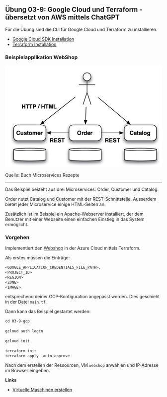 ## Übung 03-9: Google Cloud und Terraform - übersetzt von AWS mittels ChatGPT

Für die Übung sind die CLI für Google Cloud und Terraform zu installieren.

* [Google Cloud SDK Installation](https://cloud.google.com/sdk/docs/install)   
* [Terraform Installation](https://learn.hashicorp.com/tutorials/terraform/install-cli?in=terraform/aws-get-started)

### Beispielapplikation WebShop

![](https://github.com/mc-b/duk/raw/e85d53e7765f16833ccfc24672ae044c90cd26c1/data/jupyter/demo/images/Microservices-REST.png)

Quelle: Buch Microservices Rezepte
- - -

Das Beispiel besteht aus drei Microservices: Order, Customer und Catalog.

Order nutzt Catalog und Customer mit der REST-Schnittstelle. Ausserdem bietet jeder Microservice einige HTML-Seiten an.

Zusätzlich ist im Beispiel ein Apache-Webserver installiert, der dem Benutzer mit einer Webseite einen einfachen Einstieg in das System ermöglicht.


### Vorgehen

Implementiert den [Webshop](../A#beispielapplikation-webshop) in der Azure Cloud mittels Terraform.

Als erstes müssen die Einträge:

    <GOOGLE_APPLICATION_CREDENTIALS_FILE_PATH>,
    <PROJECT_ID>
    <REGION>
    <ZONE> 
    <IMAGE> 

entsprechend deiner GCP-Konfiguration angepasst werden. Dies geschieht in der Datei `main.tf`.

Dann kann das Beispiel gestartet werden:

    cd 03-9-gcp

    gcloud auth login

    gcloud init
    
    terraform init
    terraform apply -auto-approve

Nach dem erstellen der Ressourcen, VM `webshop` anwählen und IP-Adresse im Browser eingeben.

**Links**

* [Virtuelle Maschinen erstellen](https://registry.terraform.io/providers/hashicorp/google/latest/docs/resources/compute_instance)